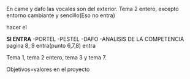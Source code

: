 En came y dafo las vocales son del exterior.
Tema 2 entero, excepto entorno cambiante y sencillo(Eso no entra)

hacer el 

**SI ENTRA**
-PORTEL
-PESTEL
-DAFO
-ANALISIS DE LA COMPETENCIA
pagina 8, 9 entra(punto 6,7,8) entra

Tema 1, tema 2 entero, tema 3 y tema 7.

Objetivos=valores en el proyecto